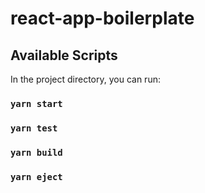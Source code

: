 # react-app-boilerplate

## Available Scripts

In the project directory, you can run:
### `yarn start`

### `yarn test`

### `yarn build`

### `yarn eject`
